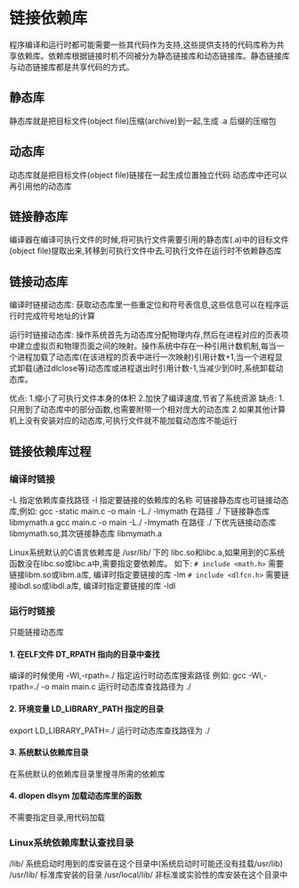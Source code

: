 # 链接依赖库

程序编译和运行时都可能需要一些其代码作为支持,这些提供支持的代码库称为共享依赖库。依赖库根据链接时机不同被分为静态链接库和动态链接库。静态链接库与动态链接库都是共享代码的方式。

## 静态库

静态库就是把目标文件(object file)压缩(archive)到一起,生成 .a 后缀的压缩包

## 动态库

动态库就是把目标文件(object file)链接在一起生成位置独立代码
动态库中还可以再引用他的动态库

## 链接静态库

编译器在编译可执行文件的时候,将可执行文件需要引用的静态库(.a)中的目标文件(object file)提取出来,转移到可执行文件中去,可执行文件在运行时不依赖静态库

## 链接动态库

编译时链接动态库: 获取动态库里一些重定位和符号表信息,这些信息可以在程序运行时完成符号地址的计算

运行时链接动态库: 操作系统首先为动态库分配物理内存,然后在进程对应的页表项中建立虚拟页和物理页面之间的映射。操作系统中存在一种引用计数机制,每当一个进程加载了动态库(在该进程的页表中进行一次映射)引用计数+1,当一个进程显式卸载(通过dlclose等)动态库或进程退出时引用计数-1,当减少到0时,系统卸载动态库。

优点:
1.缩小了可执行文件本身的体积
2.加快了编译速度,节省了系统资源
缺点:
1.只用到了动态库中的部分函数,也需要附带一个相对庞大的动态库
2.如果其他计算机上没有安装对应的动态库,可执行文件就不能加载动态库不能运行

## 链接依赖库过程

### 编译时链接

-L  指定依赖库查找路径
-l  指定要链接的依赖库的名称
可链接静态库也可链接动态库,例如:
gcc -static main.c -o main -L./ -lmymath      在路径 ./ 下链接静态库 libmymath.a
gcc main.c -o main -L./ -lmymath              在路径 ./ 下优先链接动态库 libmymath.so,其次链接静态库 libmymath.a

Linux系统默认的C语言依赖库是 /usr/lib/ 下的 libc.so和libc.a,如果用到的C系统函数没在libc.so或libc.a中,需要指定要依赖库。
如下:
`# include <math.h>`       需要链接libm.so或libm.a库,  编译时指定要链接的库 -lm
`# include <dlfcn.h>`      需要链接ibdl.so或libdl.a库, 编译时指定要链接的库 -ldl

### 运行时链接

只能链接动态库

#### 1. 在ELF文件 DT_RPATH 指向的目录中查找

编译的时候使用 -Wl,-rpath=./ 指定运行时动态库搜索路径
例如: gcc -Wl,-rpath=./ -o main main.c
运行时动态库查找路径为 ./

#### 2. 环境变量 LD_LIBRARY_PATH 指定的目录

export LD_LIBRARY_PATH=./
运行时动态库查找路径为 ./

#### 3. 系统默认依赖库目录

在系统默认的依赖库目录里搜寻所需的依赖库

#### 4. dlopen dlsym 加载动态库里的函数

不需要指定目录,用代码加载

### Linux系统依赖库默认查找目录

/lib/                系统启动时用到的库安装在这个目录中(系统启动时可能还没有挂载/usr/lib)
/usr/lib/            标准库安装的目录
/usr/local/lib/      非标准或实验性的库安装在这个目录中
